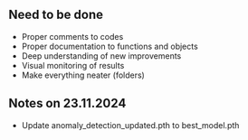 ## Need to be done
* Proper comments to codes
* Proper documentation to functions and objects
* Deep understanding of new improvements
* Visual monitoring of results
* Make everything neater (folders)

## Notes on 23.11.2024
* Update anomaly_detection_updated.pth to best_model.pth